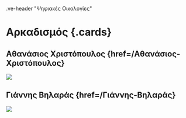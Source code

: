 .ve-header "Ψηφιακές Οικολογίες"

# Αρκαδισμός {.cards}

## Αθανάσιος Χριστόπουλος {href=/Αθανάσιος-Χριστόπουλος} 

![](https://digitalpeni.org/aρκαδισμός/xristopoulos.jpg)

## Γιάννης Βηλαράς {href=/Γιάννης-Βηλαράς} 

![](https://digitalpeni.org/aρκαδισμός/vilaras.jpg)

